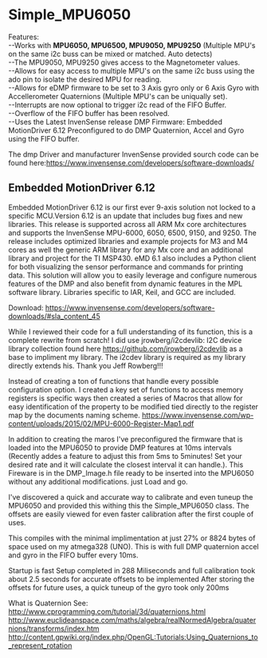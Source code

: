 # Simple_MPU6050

Features:
  <br>--Works with <b>MPU6050, MPU6500, MPU9050, MPU9250</b> (Multiple MPU's on the same i2c buss can be mixed or matched. Auto detects)
  <br>--The MPU9050, MPU9250 gives access to the Magnetometer values.
  <br>--Allows for easy access to multiple MPU's on the same i2c buss using the ado pin to isolate the desired MPU for reading.
  <br>--Allows for eDMP firmware to be set to 3 Axis  gyro only or 6 Axis Gyro with Accellerometer Quaternions (Multiple MPU's can be uniqually set).
  <br>--Interrupts are now optional to trigger i2c read of the FIFO Buffer.
  <br>--Overflow of the FIFO buffer has been resolved.
  <br>--Uses the Latest InvenSense release DMP Firmware: Embedded MotionDriver 6.12 Preconfigured to do DMP Quaternion, Accel and Gyro using the FIFO buffer.

The dmp Driver and manufacturer InvenSense provided sourch code can be found here:https://www.invensense.com/developers/software-downloads/

## Embedded MotionDriver 6.12

Embedded MotionDriver 6.12 is our first ever 9-axis solution not locked to a specific MCU.Version 6.12 is an update that includes bug fixes and new libraries. This release is supported across all ARM Mx core architectures and supports the InvenSense MPU-6000, 6050, 6500, 9150, and 9250. The release includes optimized libraries and example projects for M3 and M4 cores as well the generic ARM library for any Mx core and an additional library and project for the TI MSP430. eMD 6.1 also includes a Python client for both visualizing the sensor performance and commands for printing data. This solution will allow you to easily leverage and configure numerous features of the DMP and also benefit from dynamic features in the MPL software library. Libraries specific to IAR, Keil, and GCC are included.

Download: https://www.invensense.com/developers/software-downloads/#sla_content_45

While I reviewed their code for a full understanding of its function, this is a complete rewrite from scratch! I did use jrowberg/i2cdevlib: I2C device library collection found here https://github.com/jrowberg/i2cdevlib as a base to impliment my library. The i2cdev library is required as my library directly extends his. Thank you Jeff Rowberg!!!

Instead of creating a ton of functions that handle every possible configuration option. I created a key set of functions to access memory registers is specific ways then created a series of Macros that allow for easy identification of the property to be modified tied directly to the register map by the documents naming scheme.
https://www.invensense.com/wp-content/uploads/2015/02/MPU-6000-Register-Map1.pdf

In addition to creating the maros I've preconfigured the firmware that is loaded into the MPU6050 to provide DMP features at 10ms intervals (Recently addes a feature to adjust this from 5ms to 5minutes! Set your desired rate and it will calculate the closest interval it can handle.). This Fireware is in the DMP_Image.h file ready to be inserted into the MPU6050 without any additional modifications.
just Load and go.

I've discovered a quick and accurate way to calibrate and even tuneup the MPU6050 and provided this withing this the Simple_MPU6050 class. The offsets are easily viewed for even faster calibration after the first couple of uses.

This compiles with the minimal implimentation at just 27% or 8824 bytes of space used on my atmega328 (UNO). This is with full DMP quaternion accel and gyro in the FIFO buffer every 10ms.

Startup is fast Setup completed in 288 Miliseconds and full calibration took about 2.5 seconds for accurate offsets to be implemented
After storing the offsets for future uses, a quick tuneup of the gyro took only 200ms

What is Quaternion See: 
http://www.cprogramming.com/tutorial/3d/quaternions.html
http://www.euclideanspace.com/maths/algebra/realNormedAlgebra/quaternions/transforms/index.htm
http://content.gpwiki.org/index.php/OpenGL:Tutorials:Using_Quaternions_to_represent_rotation
